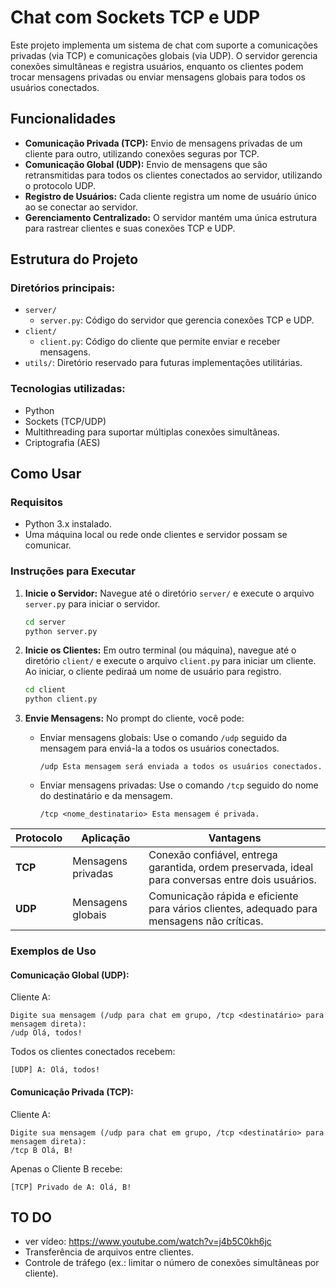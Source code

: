 # Chat com Sockets TCP e UDP

Este projeto implementa um sistema de chat com suporte a comunicações privadas (via TCP) e comunicações globais (via UDP). O servidor gerencia conexões simultâneas e registra usuários, enquanto os clientes podem trocar mensagens privadas ou enviar mensagens globais para todos os usuários conectados.

## Funcionalidades

- **Comunicação Privada (TCP):** Envio de mensagens privadas de um cliente para outro, utilizando conexões seguras por TCP.
- **Comunicação Global (UDP):** Envio de mensagens que são retransmitidas para todos os clientes conectados ao servidor, utilizando o protocolo UDP.
- **Registro de Usuários:** Cada cliente registra um nome de usuário único ao se conectar ao servidor.
- **Gerenciamento Centralizado:** O servidor mantém uma única estrutura para rastrear clientes e suas conexões TCP e UDP.

## Estrutura do Projeto

### Diretórios principais:

- `server/`
  - `server.py`: Código do servidor que gerencia conexões TCP e UDP.
- `client/`
  - `client.py`: Código do cliente que permite enviar e receber mensagens.
- `utils/`: Diretório reservado para futuras implementações utilitárias.

### Tecnologias utilizadas:

- Python
- Sockets (TCP/UDP)
- Multithreading para suportar múltiplas conexões simultâneas.
- Criptografia (AES)

## Como Usar

### Requisitos

- Python 3.x instalado.
- Uma máquina local ou rede onde clientes e servidor possam se comunicar.

### Instruções para Executar

1. **Inicie o Servidor:**
   Navegue até o diretório `server/` e execute o arquivo `server.py` para iniciar o servidor.

   ```bash
   cd server
   python server.py
   ```

2. **Inicie os Clientes:**
   Em outro terminal (ou máquina), navegue até o diretório `client/` e execute o arquivo `client.py` para iniciar um cliente. Ao iniciar, o cliente pediraá um nome de usuário para registro.

   ```bash
   cd client
   python client.py
   ```

3. **Envie Mensagens:**
   No prompt do cliente, você pode:

   - Enviar mensagens globais:
     Use o comando `/udp` seguido da mensagem para enviá-la a todos os usuários conectados.

     ```
     /udp Esta mensagem será enviada a todos os usuários conectados.
     ```

   - Enviar mensagens privadas:
     Use o comando `/tcp` seguido do nome do destinatário e da mensagem.

     ```
     /tcp <nome_destinatario> Esta mensagem é privada.
     ```

| **Protocolo** | **Aplicação**           | **Vantagens**                                                                                      |
|---------------|-------------------------|----------------------------------------------------------------------------------------------------|
| **TCP**       | Mensagens privadas      | Conexão confiável, entrega garantida, ordem preservada, ideal para conversas entre dois usuários.  |
| **UDP**       | Mensagens globais       | Comunicação rápida e eficiente para vários clientes, adequado para mensagens não críticas.         |

### Exemplos de Uso

#### Comunicação Global (UDP):

Cliente A:
```
Digite sua mensagem (/udp para chat em grupo, /tcp <destinatário> para mensagem direta):
/udp Olá, todos!
```

Todos os clientes conectados recebem:
```
[UDP] A: Olá, todos!
```

#### Comunicação Privada (TCP):

Cliente A:
```
Digite sua mensagem (/udp para chat em grupo, /tcp <destinatário> para mensagem direta):
/tcp B Olá, B!
```

Apenas o Cliente B recebe:
```
[TCP] Privado de A: Olá, B!
```

## TO DO

- ver vídeo: https://www.youtube.com/watch?v=j4b5C0kh6jc
- Transferência de arquivos entre clientes.
- Controle de tráfego (ex.: limitar o número de conexões simultâneas por cliente).
